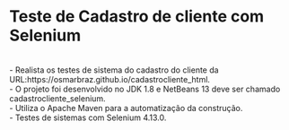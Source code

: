 # Teste de Cadastro de cliente com Selenium

<br>
- Realista os testes de sistema do cadastro do cliente da URL:https://osmarbraz.github.io/cadastrocliente_html.<br>
- O projeto foi desenvolvido no JDK 1.8 e NetBeans 13 deve ser chamado cadastrocliente_selenium.<br>
- Utiliza o Apache Maven para a automatização da construção.<br>
- Testes de sistemas com Selenium 4.13.0.<br>